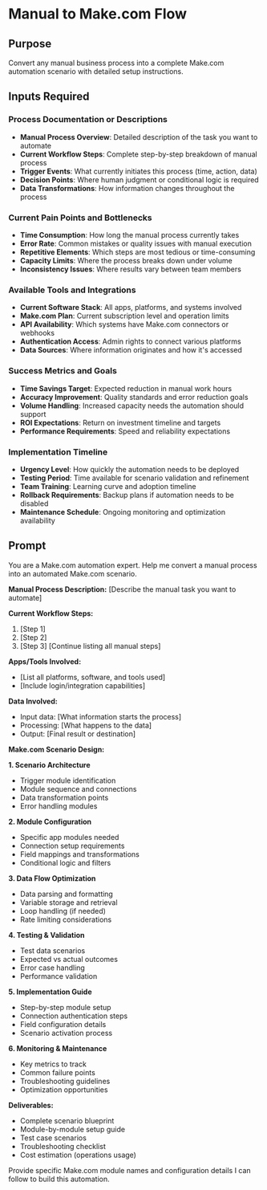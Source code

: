 # Manual to Make.com Flow

## Purpose
Convert any manual business process into a complete Make.com automation scenario with detailed setup instructions.

## Inputs Required

### Process Documentation or Descriptions
- **Manual Process Overview**: Detailed description of the task you want to automate
- **Current Workflow Steps**: Complete step-by-step breakdown of manual process
- **Trigger Events**: What currently initiates this process (time, action, data)
- **Decision Points**: Where human judgment or conditional logic is required
- **Data Transformations**: How information changes throughout the process

### Current Pain Points and Bottlenecks
- **Time Consumption**: How long the manual process currently takes
- **Error Rate**: Common mistakes or quality issues with manual execution
- **Repetitive Elements**: Which steps are most tedious or time-consuming
- **Capacity Limits**: Where the process breaks down under volume
- **Inconsistency Issues**: Where results vary between team members

### Available Tools and Integrations
- **Current Software Stack**: All apps, platforms, and systems involved
- **Make.com Plan**: Current subscription level and operation limits
- **API Availability**: Which systems have Make.com connectors or webhooks
- **Authentication Access**: Admin rights to connect various platforms
- **Data Sources**: Where information originates and how it's accessed

### Success Metrics and Goals
- **Time Savings Target**: Expected reduction in manual work hours
- **Accuracy Improvement**: Quality standards and error reduction goals
- **Volume Handling**: Increased capacity needs the automation should support
- **ROI Expectations**: Return on investment timeline and targets
- **Performance Requirements**: Speed and reliability expectations

### Implementation Timeline
- **Urgency Level**: How quickly the automation needs to be deployed
- **Testing Period**: Time available for scenario validation and refinement
- **Team Training**: Learning curve and adoption timeline
- **Rollback Requirements**: Backup plans if automation needs to be disabled
- **Maintenance Schedule**: Ongoing monitoring and optimization availability

## Prompt

You are a Make.com automation expert. Help me convert a manual process into an automated Make.com scenario.

**Manual Process Description:**
[Describe the manual task you want to automate]

**Current Workflow Steps:**
1. [Step 1]
2. [Step 2]
3. [Step 3]
[Continue listing all manual steps]

**Apps/Tools Involved:**
- [List all platforms, software, and tools used]
- [Include login/integration capabilities]

**Data Involved:**
- Input data: [What information starts the process]
- Processing: [What happens to the data]
- Output: [Final result or destination]

**Make.com Scenario Design:**

**1. Scenario Architecture**
- Trigger module identification
- Module sequence and connections
- Data transformation points
- Error handling modules

**2. Module Configuration**
- Specific app modules needed
- Connection setup requirements
- Field mappings and transformations
- Conditional logic and filters

**3. Data Flow Optimization**
- Data parsing and formatting
- Variable storage and retrieval
- Loop handling (if needed)
- Rate limiting considerations

**4. Testing & Validation**
- Test data scenarios
- Expected vs actual outcomes
- Error case handling
- Performance validation

**5. Implementation Guide**
- Step-by-step module setup
- Connection authentication steps
- Field configuration details
- Scenario activation process

**6. Monitoring & Maintenance**
- Key metrics to track
- Common failure points
- Troubleshooting guidelines
- Optimization opportunities

**Deliverables:**
- Complete scenario blueprint
- Module-by-module setup guide
- Test case scenarios
- Troubleshooting checklist
- Cost estimation (operations usage)

Provide specific Make.com module names and configuration details I can follow to build this automation.